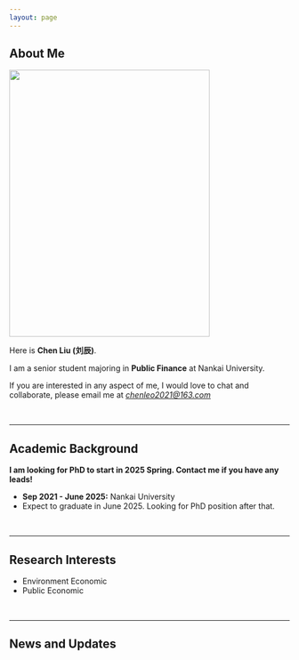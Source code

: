 ```yaml
---
layout: page
---
```


## About Me

<img src="https://drorangeleo.github.io/chen.jpg" class="floatpic" width="360" height="480">

Here is **Chen Liu (刘辰)**.

I am a senior student majoring in **Public Finance** at Nankai University. 

If you are interested in any aspect of me, I would love to chat and collaborate, please email me at  *chenleo2021@163.com*

<br>

---


## Academic Background

**I am looking for PhD to start in 2025 Spring. Contact me if you have any leads!**

- **Sep 2021 - June 2025:** Nankai University 
- Expect to graduate in June 2025. Looking for PhD position after that.

<br>

---

## Research Interests

- Environment Economic
- Public Economic

<br>

---

## News and Updates





<br>


